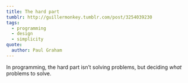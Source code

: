 ```yaml
---
title: The hard part
tumblr: http://guillermonkey.tumblr.com/post/3254039230
tags:
  - programming
  - design
  - simplicity
quote:
  author: Paul Graham
---
```


In programming, the hard part isn’t solving problems, but deciding *what* problems to solve.

